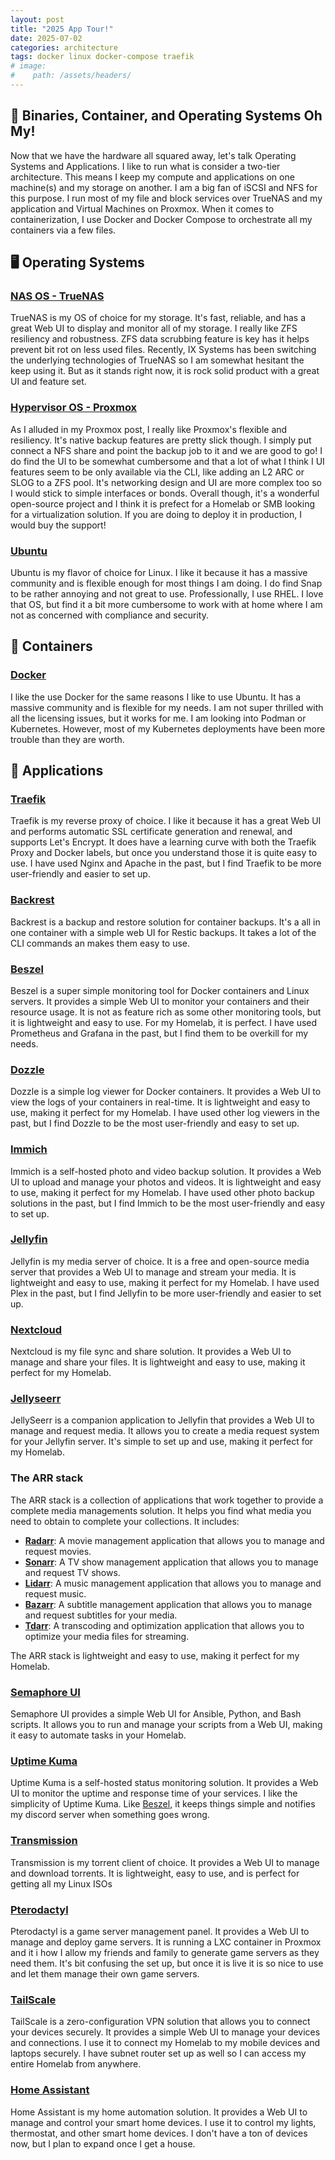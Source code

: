 ```yaml
---
layout: post
title: "2025 App Tour!"
date: 2025-07-02
categories: architecture 
tags: docker linux docker-compose traefik
# image:
#    path: /assets/headers/
---
```


## 🤔 Binaries, Container, and Operating Systems Oh My!

Now that we have the hardware all squared away, let's talk Operating Systems and Applications. I like to run what is consider a two-tier architecture. This means I keep my compute and applications on one machine(s) and my storage on another. I am a big fan of iSCSI and NFS for this purpose. I run most of my file and block services over TrueNAS and my application and Virtual Machines on Proxmox. When it comes to containerization, I use Docker and Docker Compose to orchestrate all my containers via a few files. 


## 🖥️ Operating Systems

### [NAS OS - TrueNAS](https://www.truenas.com/truenas-community-edition/)
TrueNAS is my OS of choice for my storage. It's fast, reliable, and has a great Web UI to display and monitor all of my storage. I really like ZFS resiliency and robustness. ZFS data scrubbing feature is key has it helps prevent bit rot on less used files. Recently, IX Systems has been switching the underlying technologies of TrueNAS so I am somewhat hesitant the keep using it. But as it stands right now, it is rock solid product with a great UI and feature set.

### [Hypervisor OS - Proxmox](https://proxmox.com/en/downloads)
As I alluded in my Proxmox post, I really like Proxmox's flexible and resiliency. It's native backup features are pretty slick though. I simply put connect a NFS share and point the backup job to it and we are good to go! I do find the UI to be somewhat cumbersome and that a lot of what I think I UI features seem to be only available via the CLI, like adding an L2 ARC or SLOG to a ZFS pool. It's networking design and UI are more complex too so I would stick to simple interfaces or bonds. Overall though, it's a wonderful open-source project and I think it is prefect for a Homelab or SMB looking for a virtualization solution. If you are doing to deploy it in production, I would buy the support!

### [Ubuntu](https://ubuntu.com/)
Ubuntu is my flavor of choice for Linux. I like it because it has a massive community and is flexible enough for most things I am doing. I do find Snap to be rather annoying and not great to use. Professionally, I use RHEL. I love that OS, but find it a bit more cumbersome to work with at home where I am not as concerned with compliance and security.

## 🐳 Containers

### [Docker](https://www.docker.com/)
I like the use Docker for the same reasons I like to use Ubuntu. It has a massive community and is flexible for my needs. I am not super thrilled with all the licensing issues, but it works for me. I am looking into Podman or Kubernetes. However, most of my Kubernetes deployments have been more trouble than they are worth. 

## 📲 Applications

### [Traefik](https://traefik.io/)
Traefik is my reverse proxy of choice. I like it because it has a great Web UI and performs automatic SSL certificate generation and renewal, and supports Let's Encrypt. It does have a learning curve with both the Traefik Proxy and Docker labels, but once you understand those it is quite easy to use. I have used Nginx and Apache in the past, but I find Traefik to be more user-friendly and easier to set up.

### [Backrest](https://github.com/garethgeorge/backrest)
Backrest is a backup and restore solution for container backups. It's a all in one container with a simple web UI for Restic backups. It takes a lot of the CLI commands an makes them easy to use.

### [Beszel](https://github.com/henrygd/beszel)
Beszel is a super simple monitoring tool for Docker containers and Linux servers. It provides a simple Web UI to monitor your containers and their resource usage. It is not as feature rich as some other monitoring tools, but it is lightweight and easy to use. For my Homelab, it is perfect. I have used Prometheus and Grafana in the past, but I find them to be overkill for my needs.

### [Dozzle](https://dozzle.dev)
Dozzle is a simple log viewer for Docker containers. It provides a Web UI to view the logs of your containers in real-time. It is lightweight and easy to use, making it perfect for my Homelab. I have used other log viewers in the past, but I find Dozzle to be the most user-friendly and easy to set up.

### [Immich](https://immich.app)
Immich is a self-hosted photo and video backup solution. It provides a Web UI to upload and manage your photos and videos. It is lightweight and easy to use, making it perfect for my Homelab. I have used other photo backup solutions in the past, but I find Immich to be the most user-friendly and easy to set up.

### [Jellyfin](https://jellyfin.org/)
Jellyfin is my media server of choice. It is a free and open-source media server that provides a Web UI to manage and stream your media. It is lightweight and easy to use, making it perfect for my Homelab. I have used Plex in the past, but I find Jellyfin to be more user-friendly and easier to set up.

### [Nextcloud](https://nextcloud.com/)
Nextcloud is my file sync and share solution. It provides a Web UI to manage and share your files. It is lightweight and easy to use, making it perfect for my Homelab.

### [Jellyseerr](https://docs.jellyseerr.dev)
JellySeerr is a companion application to Jellyfin that provides a Web UI to manage and request media. It allows you to create a media request system for your Jellyfin server. It's simple to set up and use, making it perfect for my Homelab.

### The ARR stack

The ARR stack is a collection of applications that work together to provide a complete media managements solution. It helps you find what media you need to obtain to complete your collections. It includes:
- [**Radarr**](https://sonarr.tv): A movie management application that allows you to manage and request movies.
- [**Sonarr**](https://sonarr.tv): A TV show management application that allows you to manage and request TV shows.
- [**Lidarr**](https://lidarr.audio): A music management application that allows you to manage and request music.
- [**Bazarr**](https://bazarr.media): A subtitle management application that allows you to manage and request subtitles for your media.
- [**Tdarr**](https://tdarr.io): A transcoding and optimization application that allows you to optimize your media files for streaming.

The ARR stack is lightweight and easy to use, making it perfect for my Homelab.

### [Semaphore UI](https://semaphoreui.com)
Semaphore UI provides a simple Web UI for Ansible, Python, and Bash scripts. It allows you to run and manage your scripts from a Web UI, making it easy to automate tasks in your Homelab.

### [Uptime Kuma](https://github.com/louislam/uptime-kuma)
Uptime Kuma is a self-hosted status monitoring solution. It provides a Web UI to monitor the uptime and response time of your services. I like the simplicity of Uptime Kuma. Like [Beszel](https://beszel.com/), it keeps things simple and notifies my discord server when something goes wrong.

### [Transmission](https://transmissionbt.com/)
Transmission is my torrent client of choice. It provides a Web UI to manage and download torrents. It is lightweight, easy to use, and is perfect for getting all my Linux ISOs

### [Pterodactyl](https://pterodactyl.io/)
Pterodactyl is a game server management panel. It provides a Web UI to manage and deploy game servers. It is running a LXC container in Proxmox and it i how I allow my friends and family to generate game servers as they need them. It's bit confusing the set up, but once it is live it is so nice to use and let them manage their own game servers.

### [TailScale](https://tailscale.com/)
TailScale is a zero-configuration VPN solution that allows you to connect your devices securely. It provides a simple Web UI to manage your devices and connections. I use it to connect my Homelab to my mobile devices and laptops securely. I have subnet router set up as well so I can access my entire Homelab from anywhere.

### [Home Assistant](https://www.home-assistant.io/)
Home Assistant is my home automation solution. It provides a Web UI to manage and control your smart home devices. I use it to control my lights, thermostat, and other smart home devices. I don't have a ton of devices now, but I plan to expand once I get a house.
